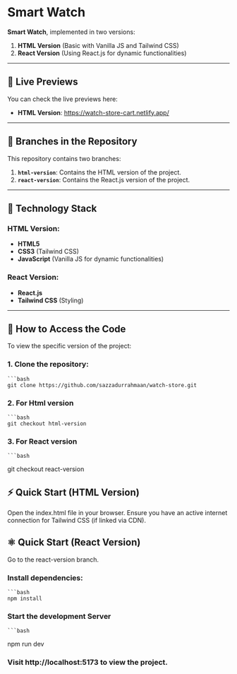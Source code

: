 # Smart Watch

**Smart Watch**, implemented in two versions:
1. **HTML Version** (Basic with Vanilla JS and Tailwind CSS)
2. **React Version** (Using React.js for dynamic functionalities)

---

## 🚀 Live Previews

You can check the live previews here:

- **HTML Version**: https://watch-store-cart.netlify.app/ 

---

## 📂 Branches in the Repository

This repository contains two branches:

1. **`html-version`**: Contains the HTML version of the project.  
2. **`react-version`**: Contains the React.js version of the project.

---

## 🔧 Technology Stack

### HTML Version:
- **HTML5**
- **CSS3** (Tailwind CSS)
- **JavaScript** (Vanilla JS for dynamic functionalities)

### React Version:
- **React.js**
- **Tailwind CSS** (Styling)

---

## 📖 How to Access the Code

To view the specific version of the project:

### 1. Clone the repository:
    ```bash
    git clone https://github.com/sazzadurrahmaan/watch-store.git

### 2. For Html version 
    ```bash 
    git checkout html-version

### 3. For React version 
    ```bash
  git checkout react-version

## ⚡ Quick Start (HTML Version)
Open the index.html file in your browser.
Ensure you have an active internet connection for Tailwind CSS (if linked via CDN).

## ⚛️ Quick Start (React Version)
Go to the react-version branch.
### Install dependencies:

    ```bash
    npm install
### Start the development Server
    ```bash
 npm run dev

### Visit http://localhost:5173 to view the project.

